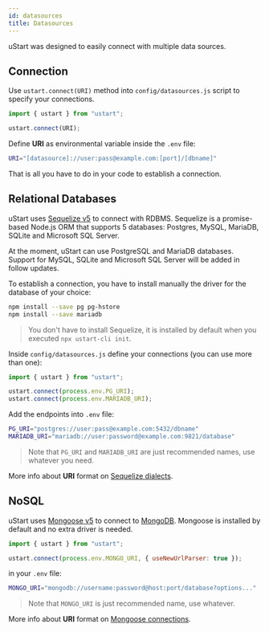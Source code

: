 ```yaml
---
id: datasources
title: Datasources
---
```


uStart was designed to easily connect with multiple data sources.

## Connection

Use `ustart.connect(URI)` method into `config/datasources.js` script to specify your connections.

```js
import { ustart } from "ustart";

ustart.connect(URI);
```

Define **URI** as environmental variable inside the `.env` file:

```bash
URI="[datasource]://user:pass@example.com:[port]/[dbname]"
```

That is all you have to do in your code to establish a connection.

## Relational Databases

uStart uses [Sequelize v5](http://docs.sequelizejs.com/) to connect with RDBMS. Sequelize is a promise-based Node.js ORM that supports 5 databases: Postgres, MySQL, MariaDB, SQLite and Microsoft SQL Server.

At the moment, uStart can use PostgreSQL and MariaDB databases. Support for MySQL, SQLite and Microsoft SQL Server will be added in follow updates.

To establish a connection, you have to install manually the driver for the database of your choice:

```bash
npm install --save pg pg-hstore
npm install --save mariadb
```

> You don't have to install Sequelize, it is installed by default when you executed `npx ustart-cli init`.

Inside `config/datasources.js` define your connections (you can use more than one):

```js
import { ustart } from "ustart";

ustart.connect(process.env.PG_URI);
ustart.connect(process.env.MARIADB_URI);
```

Add the endpoints into `.env` file:

```bash
PG_URI="postgres://user:pass@example.com:5432/dbname"
MARIADB_URI="mariadb://user:password@example.com:9821/database"
```
> Note that `PG_URI` and  `MARIADB_URI` are just recommended names, use whatever you need.

More info about **URI** format on [Sequelize dialects](http://docs.sequelizejs.com/manual/usage.html#dialects).

## NoSQL

uStart uses [Mongoose v5](https://mongoosejs.com) to connect to [MongoDB](https://www.mongodb.com/). Mongoose is installed by default and no extra driver is needed.

```js
import { ustart } from "ustart";

ustart.connect(process.env.MONGO_URI, { useNewUrlParser: true });
```

in your `.env` file:

```bash
MONGO_URI="mongodb://username:password@host:port/database?options..."
```

> Note that `MONGO_URI` is just recommended name, use whatever.

More info about **URI** format on [Mongoose connections](https://mongoosejs.com/docs/connections.html).
